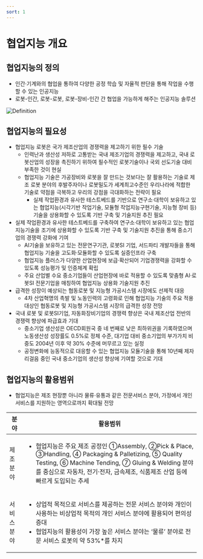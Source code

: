 ```yaml
---
sort: 1
---
```


# 협업지능 개요

## 협업지능의 정의
  - 인간·기계와의 협업을 통하여 다양한 공정 학습 및 자율적 판단을 통해 작업을 수행할 수 있는 인공지능
  - 로봇-인간, 로봇-로봇, 로봇-장비-인간 간 협업을 가능하게 해주는 인공지능 솔루션

   ![Definition](Definition.png)

## 협업지능의 필요성
- 협업지능 로봇은 국가 제조산업의 경쟁력을 제고하기 위한 필수 기술 
  - 인력난과 생산성 저하로 고통받는 국내 제조기업의 경쟁력을 제고하고, 국내 로봇산업의 성장을 촉진하기 위하여 필수적인 로봇기술이나 국외 선도기술 대비 부족한 것이 현실
  - 협업지능 기술은 가공장비와 로봇을 잘 만드는 것보다는 잘 활용하는 기술로 제조 로봇 분야의 후발주자이나 로봇밀도가 세계최고수준인 우리나라에 적합한 기술로 약점을 극복하고 우리의 강점을 극대화하는 전략이 필요
    * 실제 작업환경과 유사한 테스트베드를 기반으로 연구소·대학이 보유하고 있는 협업지능(시각기반 작업기술, 모듈형 작업지능구현기술, 지능형 장비 등) 기술을 상용화할 수 있도록 기반 구축 및 기술지원 추진 필요
- 실제 작업환경과 유사한 테스트베드를 구축하여 연구소·대학이 보유하고 있는 협업지능기술을 조기에 상용화할 수 있도록 기반 구축 및 기술지원 추진을 통해 중소기업의 경쟁력 강화에 기여
  - AI기술을 보유하고 있는 전문연구기관, 로봇SI 기업, 서드파티 개발자들을 통해 협업지능 기술을 고도화·모듈화할 수 있도록 실증인프라 구축
  - 협업지능 플러스가 다양한 산업현장에 보급·확산되어 기업경쟁력을 강화할 수 있도록 성능평가 및 인증체계 확립
  - 주요 산업별 수요 중소기업들이 산업현장에 바로 적용할 수 있도록 맞춤형 AI·로봇SI 전문기업을 매칭하여 협업지능 상용화 기술지원 추진
- 급격한 성장이 예상되는 협동로봇 및 지능형 가공시스템 시장에도 선제적 대응
  - 4차 산업혁명의 촉발 및 노동인력의 고령화로 인해 협업지능 기술의 주요 적용대상인 협동로봇 및 지능형 가공시스템 시장의 급격한 성장 전망
- 국내 로봇 및 로봇SI기업, 자동화장비기업의 경쟁력 향상은 국내 제조산업 전반의 경쟁력 향상에 파급효과 기대
  - 중소기업 생산성은 OECD회원국 중 네 번째로 낮은 최하위권을 기록하였으며 노동생산성 성장률도 0.5%로 정체 수준, 대기업 대비 중소기업의 부가가치 비중도 2004년 이후 약 30% 수준에 머무르고 있는 실정
  - 공정변화에 능동적으로 대응할 수 있는 협업지능 모듈기술을 통해 10년째 제자리걸음 중인 국내 중소기업의 생산성 향상에 기여할 것으로 기대

## 협업지능의 활용범위
- 협업지능은 제조 현장뿐 아니라 물류·유통과 같은 전문서비스 분야, 가정에서 개인서비스를 지원하는 영역으로까지 확대될 전망

<!--
아래 표 서식은 아래 웹페이지 참조
https://stackoverrun.com/ko/q/12782644
https://cofs.tistory.com/124
-->
<table>
       <thead>
           <tr>
               <th>분야</th>
               <th>활용범위</th>
           </tr>
       </thead>
       <tbody>
           <tr>
               <td>제조분야</td>
               <td>
                   <ul type="dot">
                      <li>협업지능은 주요 제조 공정인 ①Assembly, ②Pick & Place, ③Handling, ④ Packaging & Palletizing, ⑤ Quality Testing, ⑥ Machine Tending, ⑦ Gluing & Welding 분야를 중심으로 자동차, 전기·전자, 금속제조, 식품제조 산업 등에 빠르게 도입되는 추세</li>
                    </ul>
                </td>
           </tr>
           <tr>
               <td>서비스 분야</td>
               <td>
                   <ul type="dot">
                      <li>상업적 목적으로 서비스를 제공하는 전문 서비스 분야와 개인이 사용하는 비상업적 목적의 개인 서비스 분야에 활용되어 편의성 증대</li>
                      <li>협업지능의 활용성이 가장 높은 서비스 분야는 ‘물류’ 분야로 전문 서비스 로봇의 약 53%*를 차지</li>
                   </ul>
               </td>
           </tr>
       </tbody>
</table>